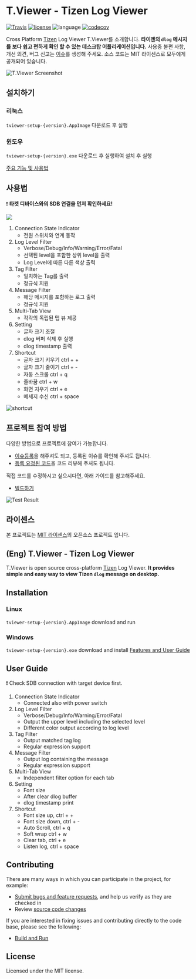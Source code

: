 # T.Viewer - Tizen Log Viewer

[![Travis](https://travis-ci.com/msaltnet/T.Viewer.svg?branch=master&style=flat-square&colorB=green)](https://app.travis-ci.com/github/msaltnet/T.Viewer)
[![license](https://img.shields.io/github/license/msaltnet/T.Viewer.svg?style=flat-square)](https://github.com/msaltnet/T.Viewer/blob/master/LICENSE)
![language](https://img.shields.io/github/languages/top/msaltnet/T.Viewer.svg?style=flat-square&colorB=green)
[![codecov](https://codecov.io/gh/msaltnet/T.Viewer/branch/master/graph/badge.svg?token=A3GMQL823I)](https://codecov.io/gh/msaltnet/T.Viewer)

Cross Platform [Tizen](https://www.tizen.org/) Log Viewer T.Viewer를 소개합니다. **타이젠의 `dlog` 메시지를 보다 쉽고 편하게 확인 할 수 있는 데스크탑 어플리케이션입니다.** 사용중 불편 사항, 개선 의견, 버그 신고는 [이슈](https://github.com/msaltnet/T.Viewer/issues)를 생성해 주세요. 소스 코드는 MIT 라이센스로 모두에게 공개되어 있습니다. 

![T.Viewer Screenshot](https://user-images.githubusercontent.com/9311990/89435285-a35fbb80-d77f-11ea-9b78-02d1e29a2390.PNG)

## 설치하기
### 리눅스
`tviewer-setup-{version}.AppImage` 다운로드 후 실행

### 윈도우
`tviewer-setup-{version}.exe` 다운로드 후 실행하여 설치 후 실행

[주요 기능 및 사용법](https://github.com/msaltnet/T.Viewer/wiki/%EC%A3%BC%EC%9A%94-%EA%B8%B0%EB%8A%A5-%EB%B0%8F-%EC%82%AC%EC%9A%A9%EB%B2%95)

## 사용법
❗ **타겟 디바이스와의 SDB 연결을 먼저 확인하세요!**

![](https://user-images.githubusercontent.com/9311990/89434866-0ac93b80-d77f-11ea-8edf-dcea680d6055.gif)

1. Connection State Indicator
   - 전원 스위치와 연계 동작
1. Log Level Filter
   - Verbose/Debug/Info/Warning/Error/Fatal
   - 선택된 level을 포함한 상위 level을 출력
   - Log Level에 따른 다른 색상 출력
1. Tag Filter
   - 일치하는 Tag를 출력
   - 정규식 지원
1. Message Filter
   - 해당 메시지를 포함하는 로그 출력
   - 정규식 지원
1. Multi-Tab View
   - 각각의 독립된 탭 뷰 제공
1. Setting
   - 글자 크기 조절
   - dlog 버퍼 삭제 후 실행
   - dlog timestamp 출력
1. Shortcut
   - 글자 크기 키우기 ctrl + +
   - 글자 크기 줄이기 ctrl + -
   - 자동 스크롤 ctrl + q
   - 줄바꿈 ctrl + w
   - 화면 지우기 ctrl + e
   - 메세지 수신 ctrl + space

![shortcut](https://user-images.githubusercontent.com/9311990/96146228-0a001300-0f41-11eb-821e-4a7d27862e9d.png)

## 프로젝트 참여 방법
다양한 방법으로 프로젝트에 참여가 가능합니다.
- [이슈등록](https://github.com/msaltnet/T.Viewer/issues)을 해주셔도 되고, 등록된 이슈를 확인해 주셔도 됩니다.
- [등록 요청된 코드](https://github.com/msaltnet/T.Viewer/pulls)을 코드 리뷰해 주셔도 됩니다.

직접 코드를 수정하시고 싶으시다면, 아래 가이드를 참고해주세요.
- [빌드하기](https://github.com/msaltnet/T.Viewer/wiki/%EB%B9%8C%EB%93%9C%ED%95%98%EA%B8%B0)

![Test Result](https://user-images.githubusercontent.com/9311990/89435160-77443a80-d77f-11ea-8b32-338b8bdfbc3d.PNG)

## 라이센스
본 프로젝트는 [MIT 라이센스](https://github.com/msaltnet/T.Viewer/blob/master/LICENSE)의 오픈소스 프로젝트 입니다.

## (Eng) T.Viewer - Tizen Log Viewer
T.Viewer is open source cross-platform [Tizen](https://www.tizen.org/) Log Viewer. **It provides simple and easy way to view Tizen `dlog` message on desktop.**

## Installation
### Linux
`tviewer-setup-{version}.AppImage` download and run

### Windows
`tviewer-setup-{version}.exe` download and install
[Features and User Guide](https://github.com/msaltnet/T.Viewer/wiki/Features-and-User-Guide)

## User Guide
❗ Check SDB connection with target device first.

1. Connection State Indicator
   - Connected also with power switch
1. Log Level Filter
   - Verbose/Debug/Info/Warning/Error/Fatal
   - Output the upper level including the selected level
   - Different color output according to log level
1. Tag Filter
   - Output matched tag log
   - Regular expression support
1. Message Filter
   - Output log containing the message
   - Regular expression support
1. Multi-Tab View
   - Independent filter option for each tab
1. Setting
   - Font size
   - After clear dlog buffer
   - dlog timestamp print
1. Shortcut
   - Font size up, ctrl + +
   - Font size down, ctrl + -
   - Auto Scroll, ctrl + q
   - Soft wrap ctrl + w
   - Clear tab, ctrl + e
   - Listen log, ctrl + space

## Contributing
There are many ways in which you can participate in the project, for example:

- [Submit bugs and feature requests](https://github.com/msaltnet/T.Viewer/issues), and help us verify as they are checked in
- Review [source code changes]((https://github.com/msaltnet/T.Viewer/pulls))

If you are interested in fixing issues and contributing directly to the code base, please see the following:
- [Build and Run](https://github.com/msaltnet/T.Viewer/wiki/Build-and-Run)

## License
Licensed under the MIT license.
